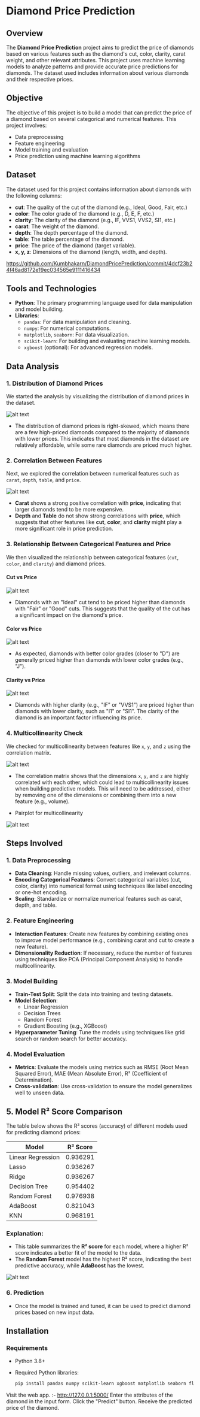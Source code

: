 # Diamond Price Prediction

## Overview
The **Diamond Price Prediction** project aims to predict the price of diamonds based on various features such as the diamond's cut, color, clarity, carat weight, and other relevant attributes. This project uses machine learning models to analyze patterns and provide accurate price predictions for diamonds. The dataset used includes information about various diamonds and their respective prices.

## Objective
The objective of this project is to build a model that can predict the price of a diamond based on several categorical and numerical features. This project involves:
- Data preprocessing
- Feature engineering
- Model training and evaluation
- Price prediction using machine learning algorithms

## Dataset
The dataset used for this project contains information about diamonds with the following columns:
- **cut**: The quality of the cut of the diamond (e.g., Ideal, Good, Fair, etc.)
- **color**: The color grade of the diamond (e.g., D, E, F, etc.)
- **clarity**: The clarity of the diamond (e.g., IF, VVS1, VVS2, SI1, etc.)
- **carat**: The weight of the diamond.
- **depth**: The depth percentage of the diamond.
- **table**: The table percentage of the diamond.
- **price**: The price of the diamond (target variable).
- **x, y, z**: Dimensions of the diamond (length, width, and depth).

https://github.com/Kumbhakarn/DiamondPricePrediction/commit/4dcf23b24f46ad8172e19ec034565e9111416434

## Tools and Technologies
- **Python**: The primary programming language used for data manipulation and model building.
- **Libraries**:
  - `pandas`: For data manipulation and cleaning.
  - `numpy`: For numerical computations.
  - `matplotlib`, `seaborn`: For data visualization.
  - `scikit-learn`: For building and evaluating machine learning models.
  - `xgboost` (optional): For advanced regression models.
  
## Data Analysis

### 1. Distribution of Diamond Prices
We started the analysis by visualizing the distribution of diamond prices in the dataset.

![alt text](image-1.png)

- The distribution of diamond prices is right-skewed, which means there are a few high-priced diamonds compared to the majority of diamonds with lower prices. This indicates that most diamonds in the dataset are relatively affordable, while some rare diamonds are priced much higher.

### 2. Correlation Between Features
Next, we explored the correlation between numerical features such as `carat`, `depth`, `table`, and `price`.

![alt text](image.png)

- **Carat** shows a strong positive correlation with **price**, indicating that larger diamonds tend to be more expensive.
- **Depth** and **Table** do not show strong correlations with **price**, which suggests that other features like **cut**, **color**, and **clarity** might play a more significant role in price prediction.

### 3. Relationship Between Categorical Features and Price

We then visualized the relationship between categorical features (`cut`, `color`, and `clarity`) and diamond prices.

#### Cut vs Price

![alt text](image-3.png)

- Diamonds with an "Ideal" cut tend to be priced higher than diamonds with "Fair" or "Good" cuts. This suggests that the quality of the cut has a significant impact on the diamond's price.

#### Color vs Price

![alt text](image-4.png)

- As expected, diamonds with better color grades (closer to "D") are generally priced higher than diamonds with lower color grades (e.g., "J").

#### Clarity vs Price

![alt text](image-5.png)

- Diamonds with higher clarity (e.g., "IF" or "VVS1") are priced higher than diamonds with lower clarity, such as "I1" or "SI1". The clarity of the diamond is an important factor influencing its price.

### 4. Multicollinearity Check
We checked for multicollinearity between features like `x`, `y`, and `z` using the correlation matrix.

![alt text](image.png)

- The correlation matrix shows that the dimensions `x`, `y`, and `z` are highly correlated with each other, which could lead to multicollinearity issues when building predictive models. This will need to be addressed, either by removing one of the dimensions or combining them into a new feature (e.g., volume).

- Pairplot for multicollinearity

![alt text](image-6.png)


## Steps Involved

### 1. Data Preprocessing
- **Data Cleaning**: Handle missing values, outliers, and irrelevant columns.
- **Encoding Categorical Features**: Convert categorical variables (cut, color, clarity) into numerical format using techniques like label encoding or one-hot encoding.
- **Scaling**: Standardize or normalize numerical features such as carat, depth, and table.

### 2. Feature Engineering
- **Interaction Features**: Create new features by combining existing ones to improve model performance (e.g., combining carat and cut to create a new feature).
- **Dimensionality Reduction**: If necessary, reduce the number of features using techniques like PCA (Principal Component Analysis) to handle multicollinearity.

### 3. Model Building
- **Train-Test Split**: Split the data into training and testing datasets.
- **Model Selection**:
  - Linear Regression
  - Decision Trees
  - Random Forest
  - Gradient Boosting (e.g., XGBoost)
- **Hyperparameter Tuning**: Tune the models using techniques like grid search or random search for better accuracy.

### 4. Model Evaluation
- **Metrics**: Evaluate the models using metrics such as RMSE (Root Mean Squared Error), MAE (Mean Absolute Error), R² (Coefficient of Determination).
- **Cross-validation**: Use cross-validation to ensure the model generalizes well to unseen data.

## 5. Model R² Score Comparison

The table below shows the R² scores (accuracy) of different models used for predicting diamond prices:

| Model             | R² Score  |
|-------------------|-----------|
| Linear Regression | 0.936291  |
| Lasso             | 0.936267  |
| Ridge             | 0.936267  |
| Decision Tree     | 0.954402  |
| Random Forest     | 0.976938  |
| AdaBoost          | 0.821043  |
| KNN               | 0.968191  |


### Explanation:
- This table summarizes the **R² score** for each model, where a higher R² score indicates a better fit of the model to the data.
- The **Random Forest** model has the highest R² score, indicating the best predictive accuracy, while **AdaBoost** has the lowest.

![alt text](image-7.png)


### 6. Prediction
- Once the model is trained and tuned, it can be used to predict diamond prices based on new input data.

## Installation

### Requirements
- Python 3.8+

- Required Python libraries:
  ```bash
  pip install pandas numpy scikit-learn xgboost matplotlib seaborn flask 


Visit the web app. :- http://127.0.0.1:5000/
Enter the attributes of the diamond in the input form.
Click the "Predict" button.
Receive the predicted price of the diamond.
